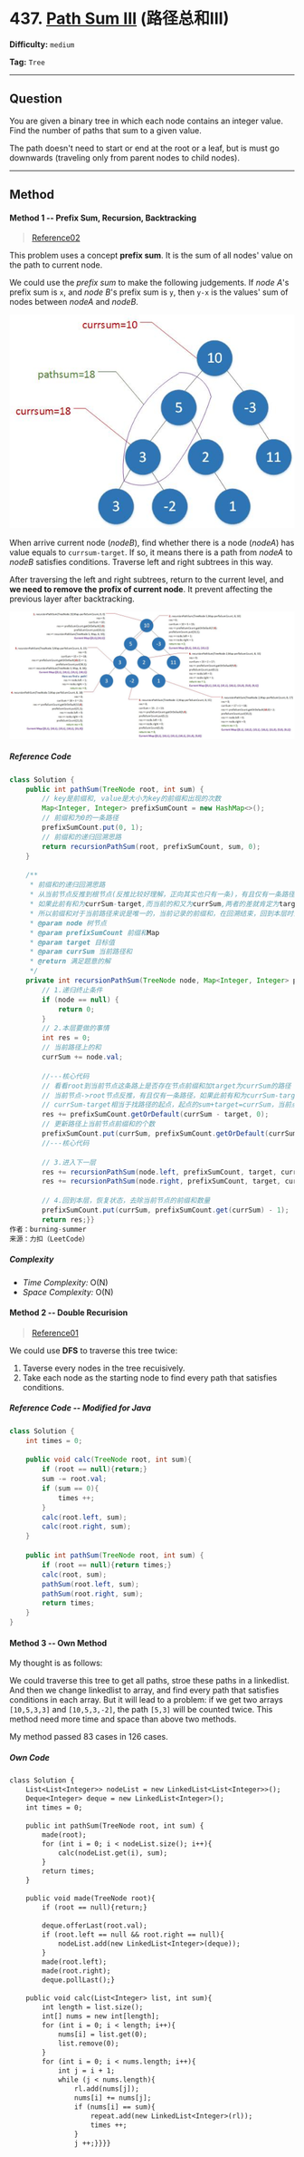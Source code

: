 # 437. [Path Sum III][PS] (路径总和III)

[PS]: https://leetcode-cn.com/problems/path-sum-iii/	"Path Sum III"

**Difficulty:** `medium`

**Tag:** `Tree`

------

## Question

You are given a binary tree in which each node contains an integer value. Find the number of paths that sum to a given value.

The path doesn't need to start or end at the root or a leaf, but is must go downwards (traveling only from parent nodes to child nodes). 

------

## Method

#### Method 1 -- Prefix Sum, Recursion, Backtracking

> [Reference02][02]

[02]: https://leetcode-cn.com/problems/path-sum-iii/solution/qian-zhui-he-di-gui-hui-su-by-shi-huo-de-xia-tian/	"Reference02"

This problem uses a concept **prefix sum**. It is the sum of all nodes' value on the path to current node.

We could use the *prefix sum* to make the following judgements. If *node A*'s prefix sum is `x`, and *node B*'s prefix sum is `y`, then `y-x` is the values' sum of nodes between *nodeA* and *nodeB*.

![](https://github.com/Jaden-Chiang/Pictures/blob/main/20210111-1851.jpg)

When arrive current node (*nodeB*), find whether there is a node (*nodeA*) has value equals to `currsum-target`. If so, it means there is a path from *nodeA* to *nodeB* satisfies conditions. Traverse left and right subtrees in this way.

After traversing the left and right subtrees, return to the current level, and **we need to remove the profix of current node**. It prevent affecting the previous layer after backtracking.

![](https://github.com/Jaden-Chiang/Pictures/blob/main/20210112-1549.jpg)

##### Reference Code

```java
class Solution {
    public int pathSum(TreeNode root, int sum) {
        // key是前缀和, value是大小为key的前缀和出现的次数
        Map<Integer, Integer> prefixSumCount = new HashMap<>();
        // 前缀和为0的一条路径
        prefixSumCount.put(0, 1);
        // 前缀和的递归回溯思路
        return recursionPathSum(root, prefixSumCount, sum, 0);
    }

    /**
     * 前缀和的递归回溯思路
     * 从当前节点反推到根节点(反推比较好理解，正向其实也只有一条)，有且仅有一条路径，因为这是一棵树
     * 如果此前有和为currSum-target,而当前的和又为currSum,两者的差就肯定为target了
     * 所以前缀和对于当前路径来说是唯一的，当前记录的前缀和，在回溯结束，回到本层时去除，保证其不影响其他分支的结果
     * @param node 树节点
     * @param prefixSumCount 前缀和Map
     * @param target 目标值
     * @param currSum 当前路径和
     * @return 满足题意的解
     */
    private int recursionPathSum(TreeNode node, Map<Integer, Integer> prefixSumCount, int target, int currSum) {
        // 1.递归终止条件
        if (node == null) {
            return 0;
        }
        // 2.本层要做的事情
        int res = 0;
        // 当前路径上的和
        currSum += node.val;

        //---核心代码
        // 看看root到当前节点这条路上是否存在节点前缀和加target为currSum的路径
        // 当前节点->root节点反推，有且仅有一条路径，如果此前有和为currSum-target,而当前的和又为currSum,两者的差就肯定为target了
        // currSum-target相当于找路径的起点，起点的sum+target=currSum，当前点到起点的距离就是target
        res += prefixSumCount.getOrDefault(currSum - target, 0);
        // 更新路径上当前节点前缀和的个数
        prefixSumCount.put(currSum, prefixSumCount.getOrDefault(currSum, 0) + 1);
        //---核心代码

        // 3.进入下一层
        res += recursionPathSum(node.left, prefixSumCount, target, currSum);
        res += recursionPathSum(node.right, prefixSumCount, target, currSum);

        // 4.回到本层，恢复状态，去除当前节点的前缀和数量
        prefixSumCount.put(currSum, prefixSumCount.get(currSum) - 1);
        return res;}}
作者：burning-summer
来源：力扣（LeetCode）
```

##### Complexity

- *Time Complexity:* O(N)
- *Space Complexity:* O(N)

#### Method 2 -- Double Recurision

> [Reference01][01]

[01]: https://leetcode-cn.com/problems/path-sum-iii/solution/437-lu-jing-zong-he-iiishuang-zhong-dfs-by-sunny_s/	"Reference01"

We could use **DFS** to traverse this tree twice:

1. Taverse every nodes in the tree recuisively.
2. Take each node as the starting node to find every path that satisfies conditions.

##### Reference Code -- Modified for Java

```java
class Solution {
    int times = 0;

    public void calc(TreeNode root, int sum){
        if (root == null){return;}
        sum -= root.val;
        if (sum == 0){
            times ++;
        }
        calc(root.left, sum);
        calc(root.right, sum);
    }

    public int pathSum(TreeNode root, int sum) {
        if (root == null){return times;}
        calc(root, sum);
        pathSum(root.left, sum);
        pathSum(root.right, sum);
        return times;
    }
}
```
#### Method 3 -- Own Method

My thought is as follows:

We could traverse this tree to get all paths, stroe these paths in a linkedlist. And then we change linkedlist to array, and find every path that satisfies conditions in each array. But it will lead to a problem: if we get two arrays `[10,5,3,3]` and `[10,5,3,-2]`, the path `[5,3]` will be counted twice. This method need more time and space than above two methods.

My method passed 83 cases in 126 cases.

##### Own Code

```
class Solution {
    List<List<Integer>> nodeList = new LinkedList<List<Integer>>();
    Deque<Integer> deque = new LinkedList<Integer>();
    int times = 0;
    
    public int pathSum(TreeNode root, int sum) {
        made(root);
        for (int i = 0; i < nodeList.size(); i++){
            calc(nodeList.get(i), sum);
        }
        return times;
    }
    
    public void made(TreeNode root){
        if (root == null){return;}
        
        deque.offerLast(root.val);
        if (root.left == null && root.right == null){
            nodeList.add(new LinkedList<Integer>(deque));
        }
        made(root.left);
        made(root.right);
        deque.pollLast();}
        
    public void calc(List<Integer> list, int sum){
        int length = list.size();
        int[] nums = new int[length];
        for (int i = 0; i < length; i++){
            nums[i] = list.get(0);
            list.remove(0);
        }
        for (int i = 0; i < nums.length; i++){
            int j = i + 1;
            while (j < nums.length){
                rl.add(nums[j]);
                nums[i] += nums[j];
                if (nums[i] == sum){
                    repeat.add(new LinkedList<Integer>(rl));
                    times ++;   
                }
                j ++;}}}}
```
